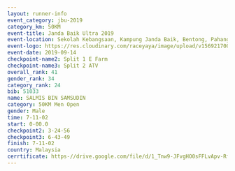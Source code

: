 ```yaml
---
layout: runner-info 
event_category: jbu-2019 
category_km: 50KM 
event-title: Janda Baik Ultra 2019  
event-location: Sekolah Kebangsaan, Kampung Janda Baik, Bentong, Pahang, Malaysia 
event-logo: https://res.cloudinary.com/raceyaya/image/upload/v1569217009/logo/janda-baik_vch1pc.jpg 
event-date: 2019-09-14 
checkpoint-name2: Split 1 E Farm 
checkpoint-name3: Split 2 ATV 
overall_rank: 41
gender_rank: 34
category_rank: 24
bib: 51033
name: SALMIS BIN SAMSUDIN
category: 50KM Men Open
gender: Male
time: 7-11-02
start: 0-00.0
checkpoint2: 3-24-56
checkpoint3: 6-43-49
finish: 7-11-02
country: Malaysia
cerrtificate: https-//drive.google.com/file/d/1_Tnw9-JFvgHO0sFFLvApv-RfAiUjwSmL/view?usp=sharing
---
```


